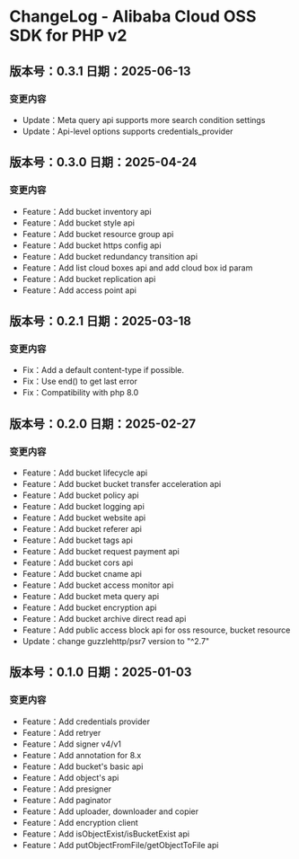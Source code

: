 # ChangeLog - Alibaba Cloud OSS SDK for PHP v2
## 版本号：0.3.1 日期：2025-06-13
### 变更内容
- Update：Meta query api supports more search condition settings
- Update：Api-level options supports credentials_provider
 
## 版本号：0.3.0 日期：2025-04-24
### 变更内容
- Feature：Add bucket inventory api
- Feature：Add bucket style api
- Feature：Add bucket resource group api
- Feature：Add bucket https config api
- Feature：Add bucket redundancy transition api
- Feature：Add list cloud boxes api and add cloud box id param
- Feature：Add bucket replication api
- Feature：Add access point api

## 版本号：0.2.1 日期：2025-03-18
### 变更内容
- Fix：Add a default content-type if possible.
- Fix：Use end() to get last error
- Fix：Compatibility with php 8.0

## 版本号：0.2.0 日期：2025-02-27
### 变更内容
- Feature：Add bucket lifecycle api
- Feature：Add bucket bucket transfer acceleration api
- Feature：Add bucket policy api
- Feature：Add bucket logging api
- Feature：Add bucket website api
- Feature：Add bucket referer api
- Feature：Add bucket tags api
- Feature：Add bucket request payment api
- Feature：Add bucket cors api
- Feature：Add bucket cname api
- Feature：Add bucket access monitor api
- Feature：Add bucket meta query api
- Feature：Add bucket encryption api
- Feature：Add bucket archive direct read api
- Feature：Add public access block api for oss resource, bucket resource
- Update：change guzzlehttp/psr7 version to "^2.7"
  
## 版本号：0.1.0 日期：2025-01-03
### 变更内容
- Feature：Add credentials provider
- Feature：Add retryer
- Feature：Add signer v4/v1
- Feature：Add annotation for 8.x
- Feature：Add bucket's basic api
- Feature：Add object's api
- Feature：Add presigner
- Feature：Add paginator
- Feature：Add uploader, downloader and copier
- Feature：Add encryption client
- Feature：Add isObjectExist/isBucketExist api
- Feature：Add putObjectFromFile/getObjectToFile api
